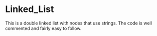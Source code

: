 # Linked_List
This is a double linked list with nodes that use strings.
The code is well commented and fairly easy to follow.
